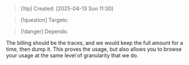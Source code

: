 
>[!tip] Created: [2025-04-13 Sun 11:30]

>[!question] Targets: 

>[!danger] Depends: 

The billing should be the traces, and we would keep the full amount for a time, then dump it.
This proves the usage, but also allows you to browse your usage at the same level of granularity that we do.